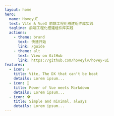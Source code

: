 ```yaml
---
layout: home
hero:
  name: HoveyUI
  text: Vite & Vue3 前端工程化搭建组件库实践
  tagline: 前端工程化搭建组件库实践
  actions:
    - theme: brand
      text: 快速开始
      link: /guide
    - theme: alt
      text: View on GitHub
      link: https://github.com/hoveylv/hovey-ui
features:
  - icon: ⚡️
    title: Vite, The DX that can't be beat
    details: Lorem ipsum...
  - icon: 🖖
    title: Power of Vue meets Markdown
    details: Lorem ipsum...
  - icon: 🛠️
    title: Simple and minimal, always
    details: Lorem ipsum...
---
```

